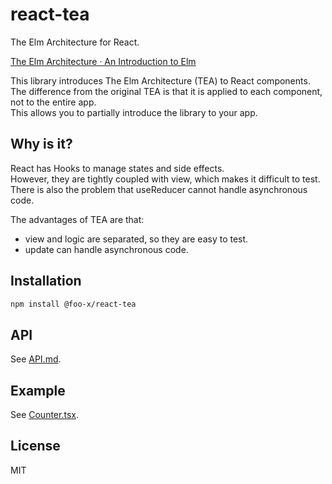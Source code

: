 # react-tea

The Elm Architecture for React.

[The Elm Architecture · An Introduction to Elm](https://guide.elm-lang.org/architecture/)

This library introduces The Elm Architecture (TEA) to React components.  
The difference from the original TEA is that it is applied to each component, not to the entire app.  
This allows you to partially introduce the library to your app.


## Why is it?

React has Hooks to manage states and side effects.  
However, they are tightly coupled with view, which makes it difficult to test.  
There is also the problem that useReducer cannot handle asynchronous code.

The advantages of TEA are that:

- view and logic are separated, so they are easy to test.
- update can handle asynchronous code.


## Installation

```sh
npm install @foo-x/react-tea
```


## API

See [API.md](./doc/API.md).


## Example

See [Counter.tsx](./example/src/Counter.tsx).


## License

MIT
